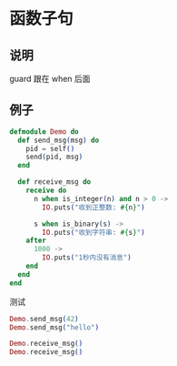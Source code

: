 # 函数子句

## 说明

guard 跟在 when 后面

## 例子

```elixir
defmodule Demo do
  def send_msg(msg) do
    pid = self()
    send(pid, msg)
  end

  def receive_msg do
    receive do
      n when is_integer(n) and n > 0 ->
        IO.puts("收到正整数: #{n}")

      s when is_binary(s) ->
        IO.puts("收到字符串: #{s}")
    after
      1000 ->
        IO.puts("1秒内没有消息")
    end
  end
end
```

测试

```elixir
Demo.send_msg(42)
Demo.send_msg("hello")

Demo.receive_msg()
Demo.receive_msg()
```
